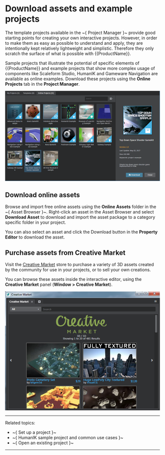 # Download assets and example projects

The template projects available in the ~{ Project Manager }~ provide good starting points for creating your own interactive projects. However, in order to make them as easy as possible to understand and apply, they are intentionally kept relatively lightweight and simplistic. Therefore they only scratch the surface of what is possible with {{ProductName}}.

Sample projects that illustrate the potential of specific elements of {{ProductName}} and example projects that show more complex usage of components like Scaleform Studio, HumanIK and Gameware Navigation are available as online examples. Download these projects using the **Online Projects** tab in the **Project Manager**.

![](../images/online_examples.png)

## Download online assets

Browse and import free online assets using the **Online Assets** folder in the ~{ Asset Browser }~. Right-click an asset in the Asset Browser and select **Download Asset** to download and import the asset package to a category specific folder in your project.

You can also select an asset and click the Download button in the **Property Editor** to download the asset.

## Purchase assets from Creative Market

Visit the [Creative Market](http://www.autodesk.com/stingray-creativemarket-samples) store to purchase a variety of 3D assets created by the community for use in your projects, or to sell your own creations.

You can browse these assets inside the interactive editor, using the **Creative Market** panel (**Window > Creative Market**).

![](../images/cm_windowpanel.png)

---
Related topics:
-	~{ Set up a project }~
-	~{ HumanIK sample project and common use cases }~
-	~{ Open an existing project }~
---
